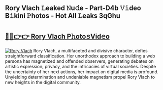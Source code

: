 ## Rory Vlach 𝙻eaked 𝙽u𝚍e - Part-D4b 𝚅𝚒deo B𝚒kini 𝙿hotos - Hot All 𝙻eaks 3qGhu

# <h2><a href="http://ld3qxmz.urlbe.top/?page=Rory+Vlach">🔗🔗👉👉 Rory Vlach P𝚑oto𝚜Vid𝚎o</a></h2>

[![Rory Vlach](https://i.imgur.com/eBuTRDB.gif)](http://ld3qxmz.urlbe.top/?page=Rory+Vlach)
Rory Vlach, a multifaceted and divisive character, defies straightforward classification. Her unorthodox approach to building a web persona has magnetized and offended observers, generating debates on artistic expression, privacy, and the intricacies of virtual societies. Despite the uncertainty of her next actions, her impact on digital media is profound. Unyielding determination and undeniable magnetism propel Rory Vlach to new heights in the digital community.
